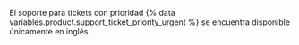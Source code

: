El soporte para tickets con prioridad {% data variables.product.support_ticket_priority_urgent %} se encuentra disponible únicamente en inglés.
